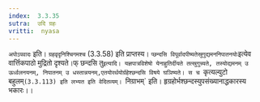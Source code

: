 ```yaml
---
index:  3.3.35
sutra:  उदि ग्रहः
vritti:  nyasa
---
```


`अपोऽपवादः` इति। `ग्रहवृदृनिश्चिगमश्च` (3.3.58) इति प्राप्तस्य।
`प्छन्दसि विपूर्वादपीष्यतेस्रुगुद्यमननिपातनयोः`इत्येव वार्त्तिकपाठो मुद्रितो दृश्यते।फ् छन्दसि तु`इत्यादि। यज्ञपात्रविशेषो येनाहुतिर्दीयते तत्स्रुगुच्यते, तस्योद्यमनम् उ ऊर्ध्वलनयनम्, निपातनम् उ धस्तान्नयनम्,एतयोरर्थयोर्ग्रहेश्छन्दसि विषये घञिष्यते। स च `कृत्यल्युटो बहुलम्`(3.3.113) इति लभ्यत इति वेदितव्यम्। `निग्राभम्` इति। हृग्रहोर्भश्छन्दस्युपसंख्यानाद्धकारस्य भकारः।।

